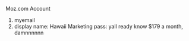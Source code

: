 Moz.com Account 

1. myemail
2. display name: Hawaii Marketing
pass: yall ready know
$179 a month, damnnnnnn